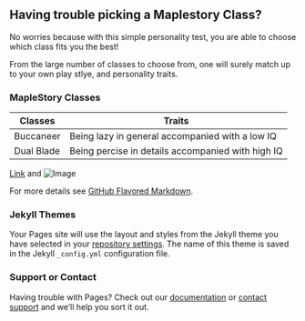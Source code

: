 ## Having trouble picking a Maplestory Class?

No worries because with this simple personality test, you are able to choose which class fits you the best!

From the large number of classes to choose from, one will surely match up to your own play stlye, and personality traits.

### MapleStory Classes

Classes | Traits 
------- | ------
Buccaneer | Being lazy in general accompanied with a low IQ
Dual Blade | Being percise in details accompanied with high IQ

[Link](url) and ![Image](src)

For more details see [GitHub Flavored Markdown](https://guides.github.com/features/mastering-markdown/).

### Jekyll Themes

Your Pages site will use the layout and styles from the Jekyll theme you have selected in your [repository settings](https://github.com/Brandon7282/GitTest/settings). The name of this theme is saved in the Jekyll `_config.yml` configuration file.

### Support or Contact

Having trouble with Pages? Check out our [documentation](https://help.github.com/categories/github-pages-basics/) or [contact support](https://github.com/contact) and we’ll help you sort it out.
